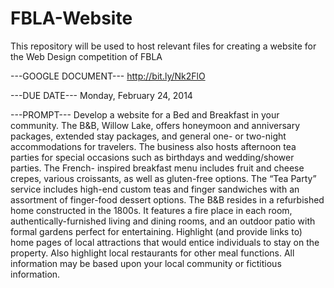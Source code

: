FBLA-Website
============

This repository will be used to host relevant files for creating a website for the Web Design competition of FBLA

---GOOGLE DOCUMENT--- http://bit.ly/Nk2FlO


---DUE DATE---
Monday, February 24, 2014

---PROMPT---
Develop a website for a Bed and Breakfast in your community. The B&B, Willow Lake, offers honeymoon and anniversary packages, extended stay packages, and general one- or two-night accommodations for travelers. The business also hosts afternoon tea parties for special occasions such as birthdays and wedding/shower parties. The French- inspired breakfast menu includes fruit and cheese crepes, various croissants, as well as gluten-free options. The “Tea Party” service includes high-end custom teas and finger sandwiches with an assortment of finger-food dessert options. The B&B resides in a refurbished home constructed in the 1800s. It features a fire place in each room, authentically-furnished living and dining rooms, and an outdoor patio with formal gardens perfect for entertaining. Highlight (and provide links to) home pages of local attractions that would entice individuals to stay on the property. Also highlight local restaurants for other meal functions. All information may be based upon your local community or fictitious information.

